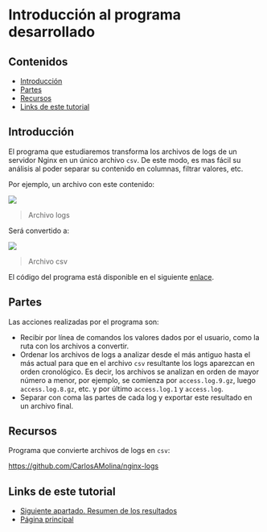 # Introducción al programa desarrollado

## Contenidos

- [Introducción](#introducción)
- [Partes](#partes)
- [Recursos](#recursos)
- [Links de este tutorial](#links-de-este-tutorial)

## Introducción

El programa que estudiaremos transforma los archivos de logs de un servidor Nginx en un único archivo `csv`. De este modo, es mas fácil su análisis al poder separar su contenido en columnas, filtrar valores, etc.

Por ejemplo, un archivo con este contenido:

![](file-logs.png)

> Archivo logs

Será convertido a:

![](file-csv.png)

> Archivo csv

El código del programa está disponible en el siguiente [enlace](https://github.com/CarlosAMolina/nginx-logs).

## Partes

Las acciones realizadas por el programa son:

- Recibir por línea de comandos los valores dados por el usuario, como la ruta con los archivos a convertir.
- Ordenar los archivos de logs a analizar desde el más antiguo hasta el más actual para que en el archivo `csv` resultante los logs aparezcan en orden cronológico. Es decir, los archivos se analizan en orden de mayor número a menor, por ejemplo, se comienza por `access.log.9.gz`, luego `access.log.8.gz`, etc. y por último `access.log.1` y `access.log`.
- Separar con coma las partes de cada log y exportar este resultado en un archivo final.

## Recursos

Programa que convierte archivos de logs en `csv`:

<https://github.com/CarlosAMolina/nginx-logs>

## Links de este tutorial

- [Siguiente apartado. Resumen de los resultados](02-results-summary.html)
- [Página principal](introduction.html)

